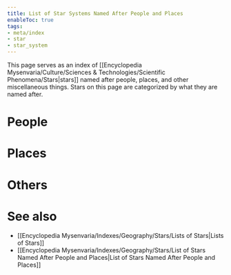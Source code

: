 ```yaml
---
title: List of Star Systems Named After People and Places
enableToc: true
tags:
- meta/index
- star
- star_system
---
```


This page serves as an index of [[Encyclopedia Mysenvaria/Culture/Sciences & Technologies/Scientific Phenomena/Stars|stars]] named after people, places, and other miscellaneous things. Stars on this page are categorized by what they are named after.

# People

# Places

# Others

# See also
- [[Encyclopedia Mysenvaria/Indexes/Geography/Stars/Lists of Stars|Lists of Stars]]
-  [[Encyclopedia Mysenvaria/Indexes/Geography/Stars/List of Stars Named After People and Places|List of Stars Named After People and Places]]

